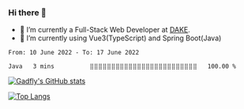 ### Hi there 👋

- 🔭 I’m currently a Full-Stack Web Developer at [DAKE](https://www.getplay.cn/).
- 🌱 I’m currently using Vue3(TypeScript) and Spring Boot(Java)

<!--START_SECTION:waka-->

```text
From: 10 June 2022 - To: 17 June 2022

Java   3 mins          ⣿⣿⣿⣿⣿⣿⣿⣿⣿⣿⣿⣿⣿⣿⣿⣿⣿⣿⣿⣿⣿⣿⣿⣿⣿   100.00 %
```

<!--END_SECTION:waka-->

[![Gadfly's GitHub stats](https://github-readme-stats.vercel.app/api?username=gadfly3173&show_icons=true&theme=material-palenight)](https://github.com/anuraghazra/github-readme-stats)

[![Top Langs](https://github-readme-stats.vercel.app/api/top-langs/?username=gadfly3173&theme=material-palenight&layout=compact&hide=html,css,javascript,ejs)](https://github.com/anuraghazra/github-readme-stats)

<!--
**gadfly3173/gadfly3173** is a ✨ _special_ ✨ repository because its `README.md` (this file) appears on your GitHub profile.

Here are some ideas to get you started:

- 🔭 I’m currently working on Maintenance of Release Pipeline and CICD tracking tool improvement
- 🌱 I’m currently learning Vue, Kotlin and Spring Boot
- 👯 I’m looking to collaborate on ...
- 🤔 I’m looking for help with ...
- 💬 Ask me about ...
- 📫 How to reach me: ...
- 😄 Pronouns: ...
- ⚡ Fun fact: ...
-->
